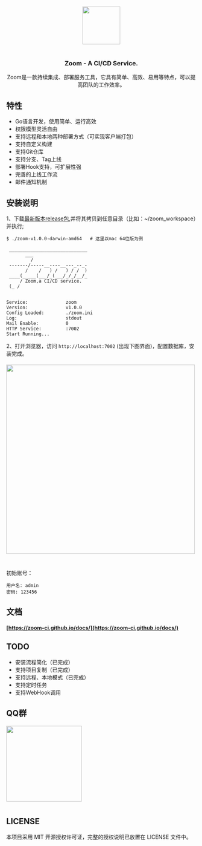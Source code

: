 <p align="center" style="margin: 20px 0 40px 0;">
  <img height="100" src="https://zoom-ci.github.io/docs/assets/img/logo_black.png" />
</p>
<h3 align="center">Zoom - A CI/CD Service.</h3>

<p align="center">Zoom是一款持续集成、部署服务工具，它具有简单、高效、易用等特点，可以提高团队的工作效率。</p>


## 特性

- Go语言开发，使用简单、运行高效
- 权限模型灵活自由
- 支持远程和本地两种部署方式（可实现客户端打包）
- 支持自定义构建
- 支持Git仓库
- 支持分支、Tag上线
- 部署Hook支持，可扩展性强
- 完善的上线工作流
- 邮件通知机制

## 安装说明

1、下载[最新版本release包](https://github.com/zoom-ci/zoom-ci/releases),并将其拷贝到任意目录（比如：~/zoom_workspace）并执行;

```shell
$ ./zoom-v1.0.0-darwin-amd64   # 这里以mac 64位版为例 

 _____________________________
       ___                    
         /                    
 -------/-----__----__---_--_-
       /    /   ) /   ) / /  )
 ____(_____(___/_(___/_/_/__/_
     / Zoom,a CI/CD service.  
 (_ /                         


Service:              zoom
Version:              v1.0.0
Config Loaded:        ./zoom.ini
Log:                  stdout
Mail Enable:          0
HTTP Service:         :7002
Start Running...
```

2、打开浏览器，访问 `http://localhost:7002` (出现下图界面)，配置数据库，安装完成。
<p style="margin: 20px 0 40px 0;">
  <img height="500"  src="https://zoom-ci.github.io/docs/assets/img/zoom-install.png" />
</p>

初始账号：
```
用户名: admin
密码: 123456
```

## 文档

#### [https://zoom-ci.github.io/docs/](https://zoom-ci.github.io/docs/)

## TODO

- 安装流程简化（已完成）
- 支持项目复制（已完成）
- 支持远程、本地模式（已完成） 
- 支持定时任务
- 支持WebHook调用

## QQ群
<p style="margin: 20px 0 40px 0;">
  <img height="200" src="https://zoom-ci.github.io/docs/assets/img/qq.png" />
</p>


## LICENSE

本项目采用 MIT 开源授权许可证，完整的授权说明已放置在 LICENSE 文件中。